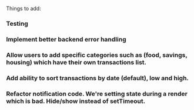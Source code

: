 Things to add:

### Testing

### Implement better backend error handling

### Allow users to add specific categories such as (food, savings, housing) which have their own transactions list.

### Add ability to sort transactions by date (default), low and high.

### Refactor notification code. We're setting state during a render which is bad. Hide/show instead of setTimeout.
